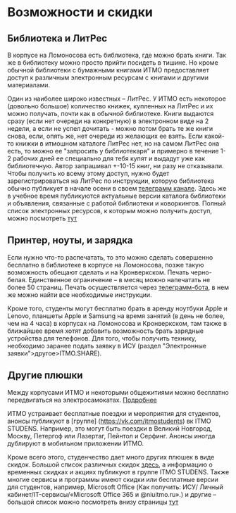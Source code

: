# Возможности и скидки

## Библиотека и ЛитРес
В корпусе на Ломоносова есть библиотека, где можно брать книги. Так же в библиотеку можно просто прийти посидеть в тишине. Но кроме обычной библиотеки с бумажными книгами ИТМО предоставляет доступ к различным электронным ресурсам с книгами и другими материалами.

Один из наиболее широко известных – ЛитРес. У ИТМО есть некоторое (довольно большое) количество книжек, купленных на ЛитРес и их можно получать, почти как в обычной библиотеке. Книги выдаются сразу (если нет очереди на конкретную) в электронном виде на 2 недели, а если не успел дочитать - можно потом брать те же книги снова, если, опять же, нет очереди из желающих ее взять. Если какой-то книжки в итмошном каталоге ЛитРес нет, но на самом ЛитРес она есть, то можно ее "запросить у библиотекаря" и примерно в течение 1-2 рабочих дней ее специально для тебя купят и выдадут уже как библиотечную. Автор запрашивал +-10-15 книг, ни разу не отказывали. Чтобы получить ко всему этому доступ, нужно будет зарегистрироваться на ЛитРес по инструкции, которую библиотека обычно публикует в начале осени в своем [телеграмм канале](https://t.me/ITMO_Library). Здесь же в учебное время публикуются актуальные версии каталога библиотеки и объявления, связанные с работой библиотеки и коворкингов.
Полный список электронных ресурсов, к которым можно получить доступ, можно посмотреть [тут](https://lib.itmo.ru/resources)

## Принтер, ноуты, и зарядка 
Если нужно что-то распечатать, то это можно сделать совершенно бесплатно в библиотеке в корпусе на Ломоносова, позже такую возможность обещают сделать и на Кронверкском. Печать черно-белая. Единственное ограничение – в месяц можно напечатать не более 50 страниц. Печать осуществляется через [телеграмм-бота](https://t.me/ITMO_print_bot), в нем же можно найти все необходимые инструкции.

Кроме того, студенты могут бесплатно брать в аренду ноутбуки Apple и Lenovo, планшеты Apple и Samsung на время занятий (в день не более, чем на 4 часа) в корпусах на Ломоносова и Кронверкском, там также в ближайшее время хотят добавить возможность брать зарядные устройства для телефонов. Для того, чтобы получить технику, необходимо заранее подать заявку в ИСУ (раздел "Электронные заявки">другое>ITMO.SHARE).

## Другие плюшки
Между корпусами ИТМО и некоторыми общежитиями можно бесплатно передвигаться на электросамокатах. [Подробнее](https://student.itmo.ru/ru/kicksharing/)

ИТМО устраивает бесплатные поездки и мероприятия для студентов, анонсы публикуют в [группе] (https://vk.com/itmostudents) вк ITMO STUDENS. Например, это могут быть поездки в Великий Новгород, Москву, Петергоф или Лазертаг, Пейнтол и Серфинг. Анонсы иногда дублируют в мобильном приложении ИТМО.

Кроме всего этого, студенчество дает много других плюшек в виде скидок. Большой список различных скидок [здесь](https://student.itmo.ru/ru/benefits/), а информацию о временных скидках и акциях публикуют в группе ITMO STUDENS. Также многие сервисы и программы имеют скидки или бесплатные версии для студентов, например, Microsoft Office (Как получить: ИСУ/ Личный кабинет/IT-сервисы/«Microsoft Office 365 и @niuitmo.ru».) и другие – большой список можно посмотреть внизу страницы [тут](https://student.itmo.ru/ru/enterprise_service/)


